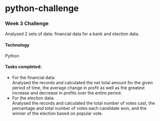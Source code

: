 # python-challenge
### Week 3 Challenge  
Analysed 2 sets of data: financial data for a bank and election data.
#### Technology
Python
#### Tasks completed:
* For the financial data:  
Analysed the records and calculated the net total amount for the given period of time,  the average change in profit as well as the greatest increase and decrease in profits over the entire period.
* For the election data:  
Analysed the records and calculated the total number of votes cast, the percentage and total number of votes each candidate won, and the winner of the election based on popular vote.





